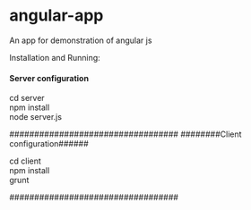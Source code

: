 # angular-app
An app for demonstration of angular js

Installation and Running:

#### Server configuration ######
cd server <br/>
npm install<br/>
node server.js<br/>

##################################
########Client configuration######

cd client<br/>
npm install<br/>
grunt<br/>

##################################
